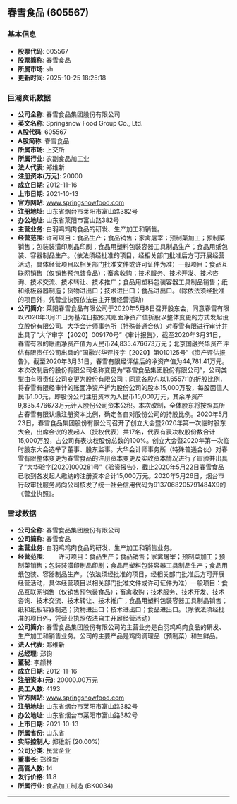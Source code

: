 ## 春雪食品 (605567)

### 基本信息

- **股票代码**: 605567
- **股票简称**: 春雪食品
- **所属市场**: sh
- **更新时间**: 2025-10-25 18:25:18

### 巨潮资讯数据

- **公司全称**: 春雪食品集团股份有限公司
- **英文名称**: Springsnow Food Group Co., Ltd.
- **A股代码**: 605567
- **A股简称**: 春雪食品
- **所属市场**: 上交所
- **所属行业**: 农副食品加工业
- **法人代表**: 郑维新
- **注册资本(万元)**: 20000
- **成立日期**: 2012-11-16
- **上市日期**: 2021-10-13
- **官方网站**: www.springsnowfood.com
- **注册地址**: 山东省烟台市莱阳市富山路382号
- **办公地址**: 山东省莱阳市富山路382号
- **主营业务**: 白羽鸡鸡肉食品的研发、生产加工和销售。
- **经营范围**: 许可项目：食品生产；食品销售；家禽屠宰；预制菜加工；预制菜销售；包装装潢印刷品印刷；食品用塑料包装容器工具制品生产；食品用纸包装、容器制品生产。（依法须经批准的项目，经相关部门批准后方可开展经营活动，具体经营项目以相关部门批准文件或许可证件为准）一般项目：食品互联网销售（仅销售预包装食品）；畜禽收购；技术服务、技术开发、技术咨询、技术交流、技术转让、技术推广；食品用塑料包装容器工具制品销售；纸和纸板容器制造；货物进出口；技术进出口；食品进出口。（除依法须经批准的项目外，凭营业执照依法自主开展经营活动）
- **公司简介**: 莱阳春雪食品有限公司于2020年5月8日召开股东会，同意春雪有限以2020年3月31日为基准日按照其账面净资产值折股以整体变更的方式发起设立股份有限公司。大华会计师事务所（特殊普通合伙）对春雪有限进行审计并出具了“大华审字【2020】009170号”《审计报告》，截至2020年3月31日，春雪有限的账面净资产值为人民币24,835.476673万元；北京国融兴华资产评估有限责任公司出具的“国融兴华评报字【2020】第010125号”《资产评估报告》，截至2020年3月31日，春雪有限经评估后的净资产值为44,781.41万元。本次改制后的股份有限公司名称变更为“春雪食品集团股份有限公司”，公司类型由有限责任公司变更为股份有限公司；同意各股东以1.6557:1的折股比例，将春雪有限经审计的账面净资产折为股份公司的股本15,000万股，每股面值人民币1.00元，即股份公司注册资本为人民币15,000万元，其余净资产9,835.476673万元计入股份公司资本公积。本次改制，全体股东将按照其所占春雪有限认缴注册资本比例，确定各自对股份公司的持股比例。2020年5月23日，春雪食品集团股份有限公司召开了创立大会暨2020年第一次临时股东大会，出席会议的发起人（授权代表）共17名，代表有表决权股份数合计15,000万股，占公司有表决权股份总数的100%。创立大会暨2020年第一次临时股东大会选举了董事、股东监事。大华会计师事务所（特殊普通合伙）对春雪有限整体变更为春雪食品的注册资本变更及实收资本情况进行了审验并出具了“大华验字[2020]000281号”《验资报告》，截止2020年5月22日春雪食品已收到各发起人缴纳的注册资本合计15,000万元。2020年5月26日，烟台市行政审批服务局向公司核发了统一社会信用代码为9137068205791484X9的《营业执照》。

### 雪球数据

- **公司全称**: 春雪食品集团股份有限公司
- **公司简称**: 春雪食品
- **主营业务**: 白羽鸡鸡肉食品的研发、生产加工和销售业务。
- **经营范围**: 　　许可项目：食品生产；食品销售；家禽屠宰；预制菜加工；预制菜销售；包装装潢印刷品印刷；食品用塑料包装容器工具制品生产；食品用纸包装、容器制品生产。（依法须经批准的项目，经相关部门批准后方可开展经营活动，具体经营项目以相关部门批准文件或许可证件为准）一般项目：食品互联网销售（仅销售预包装食品）；畜禽收购；技术服务、技术开发、技术咨询、技术交流、技术转让、技术推广；食品用塑料包装容器工具制品销售；纸和纸板容器制造；货物进出口；技术进出口；食品进出口。（除依法须经批准的项目外，凭营业执照依法自主开展经营活动）
- **公司简介**: 春雪食品集团股份有限公司的主营业务是白羽鸡鸡肉食品的研发、生产加工和销售业务。公司的主要产品是鸡肉调理品（预制菜）和生鲜品。
- **法人代表**: 郑维新
- **总经理**: 郑钧
- **董秘**: 李颜林
- **成立日期**: 2012-11-16
- **注册资本(元)**: 20000.00万元
- **员工人数**: 4193
- **官方网站**: www.springsnowfood.com
- **注册地址**: 山东省烟台市莱阳市富山路382号
- **办公地址**: 山东省烟台市莱阳市富山路382号
- **上市日期**: 2021-10-13
- **所属省份**: 山东省
- **实际控制人**: 郑维新 (20.00%)
- **公司分类**: 民营企业
- **董事长**: 郑维新
- **高管人数**: 14
- **发行价格**: 11.8
- **所属行业**: 食品加工制造 (BK0034)

---